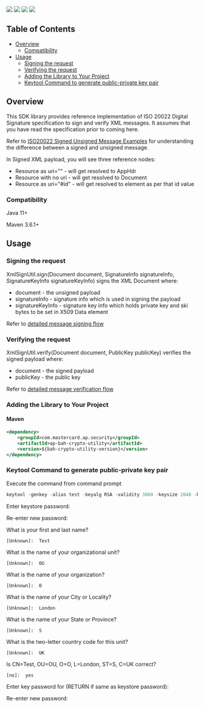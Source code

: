 [![](https://img.shields.io/badge/License-Apache%202.0-blue.svg)](https://github.com/Mastercard/ap-bah-crypto-utility/blob/master/LICENSE)
[![](https://sonarcloud.io/api/project_badges/measure?project=Mastercard_xmlsignverify-core-java&metric=alert_status)](https://sonarcloud.io/dashboard?id=Mastercard_xmlsignverify-core-java)
[![](https://sonarcloud.io/api/project_badges/measure?project=Mastercard_xmlsignverify-core-java&metric=coverage)](https://sonarcloud.io/dashboard?id=Mastercard_xmlsignverify-core-java)
[![](https://sonarcloud.io/api/project_badges/measure?project=Mastercard_xmlsignverify-core-java&metric=vulnerabilities)](https://sonarcloud.io/dashboard?id=Mastercard_xmlsignverify-core-java)


## Table of Contents
- [Overview](#overview)
  * [Compatibility](#compatibility)
- [Usage](#usage)
  * [Signing the request](#signrequest)
  * [Verifying the request](#verifyrequest)
  * [Adding the Library to Your Project](#adding-the-library-to-your-project)
  * [Keytool Command to generate public-private key pair](#keytool-command-to-generate-public-private-key-pair)

## Overview <a name="overview"></a>
This SDK library provides reference implementation of ISO 20022 Digital Signature specification to sign and verify XML messages. 
It assumes that you have read the specification prior to coming here.

Refer to [ISO20022 Signed Unsigned Message Examples](docs/ISO20022_Example_Signed_Unsigned_Message.md) for understanding the difference between a signed and unsigned message.

In Signed XML payload, you will see three reference nodes:
* Resource as uri="" - will get resolved to AppHdr
* Resource with no uri - will get resolved to Document
* Resource as uri="#id" - will get resolved to element as per that id value

### Compatibility <a name="compatibility"></a>
Java 11+

Maven 3.6.1+

## Usage <a name="usage"></a>

### Signing the request <a name="signrequest"></a>

XmlSignUtil.sign(Document document, SignatureInfo signatureInfo, SignatureKeyInfo signatureKeyInfo) signs the XML Document where:
  * document - the unsigned payload 
  * signatureInfo - signature info which is used in signing the payload
  * signatureKeyInfo - signature key info which holds private key and ski bytes to be set in X509 Data element

Refer to [detailed message signing flow](docs/MessageSigningFlow.md)


### Verifying the request <a name="verifyrequest"></a>

XmlSignUtil.verify(Document document, PublicKey publicKey) verifies the signed payload where:
  *  document - the signed payload
  *  publicKey - the public key

Refer to [detailed message verification flow](docs/MessageVerificationFlow.md)


### Adding the Library to Your Project <a name="adding-the-library-to-your-project"></a>

#### Maven
```xml
<dependency>
    <groupId>com.mastercard.ap.security</groupId>
    <artifactId>ap-bah-crypto-utility</artifactId>
    <version>${bah-crypto-utility-version}</version>
</dependency>
```

### Keytool Command to generate public-private key pair <a name="keytool-command-to-generate-public-private-key-pair"></a>

Execute the command from command prompt 
```java
keytool -genkey -alias test -keyalg RSA -validity 3060 -keysize 2048 -keystore keystore.jks -storetype JKS
```

Enter keystore password:

  Re-enter new password:
  
  What is your first and last name?
  
    [Unknown]:  Test
	
  What is the name of your organizational unit?
  
    [Unknown]:  OU
	
  What is the name of your organization?
  
    [Unknown]:  O
	
  What is the name of your City or Locality?
  
    [Unknown]:  London
	
  What is the name of your State or Province?
  
    [Unknown]:  S
	
  What is the two-letter country code for this unit?
  
    [Unknown]:  UK
	
  Is CN=Test, OU=OU, O=O, L=London, ST=S, C=UK correct?
  
    [no]:  yes

  Enter key password for <test> 
          (RETURN if same as keystore password):
		  
  Re-enter new password:
